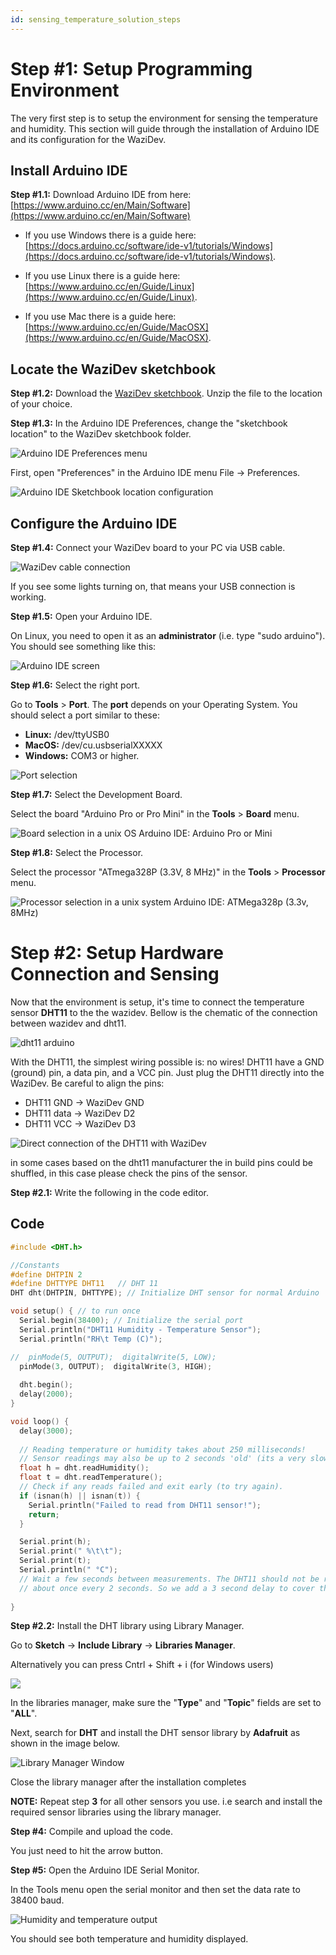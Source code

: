 ```yaml
---
id: sensing_temperature_solution_steps
---
```



Step #1: Setup Programming Environment
==============================
The very first step is to setup the environment for sensing the temperature and humidity. This section will guide through the installation of Arduino IDE and its configuration for the WaziDev.

Install Arduino IDE
----------
<alert severity='info'>**Step \#1.1:** Download Arduino IDE from here: [https://www.arduino.cc/en/Main/Software](https://www.arduino.cc/en/Main/Software)</alert>

  - If you use Windows there is a guide here: [https://docs.arduino.cc/software/ide-v1/tutorials/Windows](https://docs.arduino.cc/software/ide-v1/tutorials/Windows).  

  - If you use Linux there is a guide here: [https://www.arduino.cc/en/Guide/Linux](https://www.arduino.cc/en/Guide/Linux).  

  - If you use Mac there is a guide here: [https://www.arduino.cc/en/Guide/MacOSX](https://www.arduino.cc/en/Guide/MacOSX).


Locate the WaziDev sketchbook
-----------

<alert severity='info'> **Step \#1.2:** Download the [WaziDev sketchbook](https://github.com/Waziup/WaziDev/archive/master.zip). Unzip the file to the location of your choice.</alert>

<alert severity='info'>**Step \#1.3:** In the Arduino IDE Preferences, change the "sketchbook location" to the WaziDev sketchbook folder.</alert>

![Arduino IDE Preferences menu](../../resources/Boards/WaziDev/media/image29.png)


First, open "Preferences" in the Arduino IDE menu File -\> Preferences.

![Arduino IDE Sketchbook location configuration](../../resources/Boards/WaziDev/media/image18.png)


Configure the Arduino IDE
-----------

<alert severity='info'>**Step \#1.4:** Connect your WaziDev board to your PC via USB cable.</alert>

![WaziDev cable connection](../../resources/Boards/WaziDev/media/image12.jpg)

If you see some lights turning on, that means your USB connection is working.

<alert severity='info'>**Step \#1.5:** Open your Arduino IDE.</alert>

On Linux, you need to open it as an **administrator** (i.e. type "sudo arduino"). You should see something like this:

![Arduino IDE screen](../../resources/Boards/WaziDev/media/image1.png)

<alert severity='info'>**Step \#1.6:** Select the right port.</alert>

Go to **Tools** > **Port**. The **port** depends on your Operating System. You should select a port similar to these:

-   **Linux:** /dev/ttyUSB0
-   **MacOS:** /dev/cu.usbserialXXXXX
-   **Windows:** COM3 or higher.

![Port selection](../../resources/Boards/WaziDev/media/image3.png)

<alert severity='info'>**Step \#1.7:** Select the Development Board.</alert>

Select the board "Arduino Pro or Pro Mini" in the **Tools** > **Board** menu.

![Board selection in a unix OS Arduino IDE: Arduino Pro or Mini](../../resources/Boards/WaziDev/media/image30.png)

<alert severity='info'>**Step \#1.8:** Select the Processor.</alert>

Select the processor "ATmega328P (3.3V, 8 MHz)" in the **Tools** > **Processor** menu.

![Processor selection in a unix system Arduino IDE: ATMega328p (3.3v, 8MHz)](../../resources/Boards/WaziDev/media/image27.png)


Step #2: Setup Hardware Connection and Sensing
============================================
Now that the environment is setup, it's time to connect the temperature sensor **DHT11** to the the wazidev. Bellow is the chematic of the connection between wazidev and dht11.

![dht11 arduino](../../resources/Boards/WaziDev/media/Adht11.png)

With the DHT11, the simplest wiring possible is: no wires!
DHT11 have a GND (ground) pin, a data pin, and a VCC pin.
Just plug the DHT11 directly into the WaziDev.
Be careful to align the pins:

-   DHT11 GND -\> WaziDev GND
-   DHT11 data -\> WaziDev D2
-   DHT11 VCC -\> WaziDev D3

![Direct connection of the DHT11 with WaziDev](../../resources/Boards/WaziDev/media/image6.jpg)

<alert type="warning">in some cases based on the dht11 manufacturer the in build pins could be shuffled, in this case please check the pins of the sensor.</alert>


<alert severity='info'>**Step \#2.1:** Write the following in the code editor.</alert>

Code
----
```c
#include <DHT.h>

//Constants
#define DHTPIN 2
#define DHTTYPE DHT11   // DHT 11
DHT dht(DHTPIN, DHTTYPE); // Initialize DHT sensor for normal Arduino

void setup() { // to run once
  Serial.begin(38400); // Initialize the serial port
  Serial.println("DHT11 Humidity - Temperature Sensor");
  Serial.println("RH\t Temp (C)");

//  pinMode(5, OUTPUT);  digitalWrite(5, LOW);
  pinMode(3, OUTPUT);  digitalWrite(3, HIGH);
  
  dht.begin();
  delay(2000);
}

void loop() {
  delay(3000);
  
  // Reading temperature or humidity takes about 250 milliseconds!
  // Sensor readings may also be up to 2 seconds 'old' (its a very slow sensor)
  float h = dht.readHumidity();
  float t = dht.readTemperature();
  // Check if any reads failed and exit early (to try again).
  if (isnan(h) || isnan(t)) {
    Serial.println("Failed to read from DHT11 sensor!");
    return;
  }

  Serial.print(h); 
  Serial.print(" %\t\t");
  Serial.print(t); 
  Serial.println(" °C");
  // Wait a few seconds between measurements. The DHT11 should not be read at a higher frequency of
  // about once every 2 seconds. So we add a 3 second delay to cover this.
  
}
```


<alert severity='info'>**Step \#2.2:** Install the DHT library using Library Manager.</alert>

 Go to **Sketch** -\> **Include Library** -\> **Libraries Manager**.

 Alternatively you can press Cntrl + Shift + i (for Windows users)

 ![](../../resources/Boards/WaziDev/media/image33.png)

 In the libraries manager, make sure the "**Type**" and "**Topic**" fields are set to "**ALL**".

 Next, search for **DHT** and install the DHT sensor library by **Adafruit** as shown in the image below.

 ![Library Manager Window](../../resources/Boards/WaziDev/media/image34.png)

 Close the library manager after the installation completes

 **NOTE:** Repeat step **3** for all other sensors you use. i.e search and install the required sensor libraries using the library manager.


<alert severity='info'>**Step \#4:** Compile and upload the code.</alert>

You just need to hit the arrow button.

<alert severity='info'>**Step \#5:** Open the Arduino IDE Serial Monitor.</alert>

In the Tools menu open the serial monitor and then set the data rate to 38400 baud.

![Humidity and temperature output](../../resources/Boards/WaziDev/media/image22.png)

You should see both temperature and humidity displayed.


